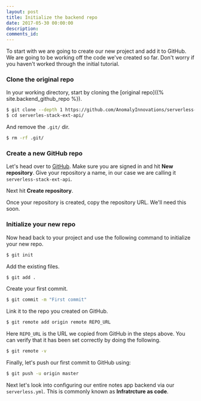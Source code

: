 ```yaml
---
layout: post
title: Initialize the backend repo
date: 2017-05-30 00:00:00
description:
comments_id:
---
```


To start with we are going to create our new project and add it to GitHub. We are going to be working off the code we've created so far. Don't worry if you haven't worked through the initial tutorial.

### Clone the original repo

In your working directory, start by cloning the [original repo]((% site.backend_github_repo %}).

``` bash
$ git clone --depth 1 https://github.com/AnomalyInnovations/serverless-stack-demo-api.git serverless-stack-ext-api/
$ cd serverles-stack-ext-api/
```

And remove the `.git/` dir.

``` bash
$ rm -rf .git/
```

### Create a new GitHub repo

Let's head over to [GitHub](https://github.com). Make sure you are signed in and hit **New repository**. Give your repository a name, in our case we are calling it `serverless-stack-ext-api`.

Next hit **Create repository**.

Once your repository is created, copy the repository URL. We'll need this soon.

### Initialize your new repo

Now head back to your project and use the following command to initialize your new repo.

``` bash
$ git init
```

Add the existing files.

``` bash
$ git add .
```

Create your first commit.

``` bash
$ git commit -m "First commit"
```

Link it to the repo you created on GitHub.

``` bash
$ git remote add origin remote REPO_URL
```

Here `REPO_URL` is the URL we copied from GitHub in the steps above. You can verify that it has been set correctly by doing the following.

``` bash
$ git remote -v
```

Finally, let's push our first commit to GitHub using:

``` bash
$ git push -u origin master
```

Next let's look into configuring our entire notes app backend via our `serverless.yml`. This is commonly known as **Infratrcture as code**.
